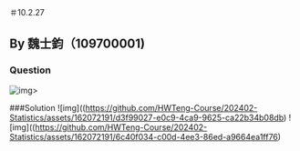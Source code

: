 ＃10.2.27
## By 魏士鈞（109700001)

### Question
![img](https://github.com/HWTeng-Course/202402-Statistics/assets/162072191/9d378b7f-be0f-4aaa-8744-98542cc24a0a)>

###Solution
![img]((https://github.com/HWTeng-Course/202402-Statistics/assets/162072191/d3f99027-e0c9-4ca9-9625-ca22b34b08db)
![img]((https://github.com/HWTeng-Course/202402-Statistics/assets/162072191/6c40f034-c00d-4ee3-86ed-a9664ea1ff76)
